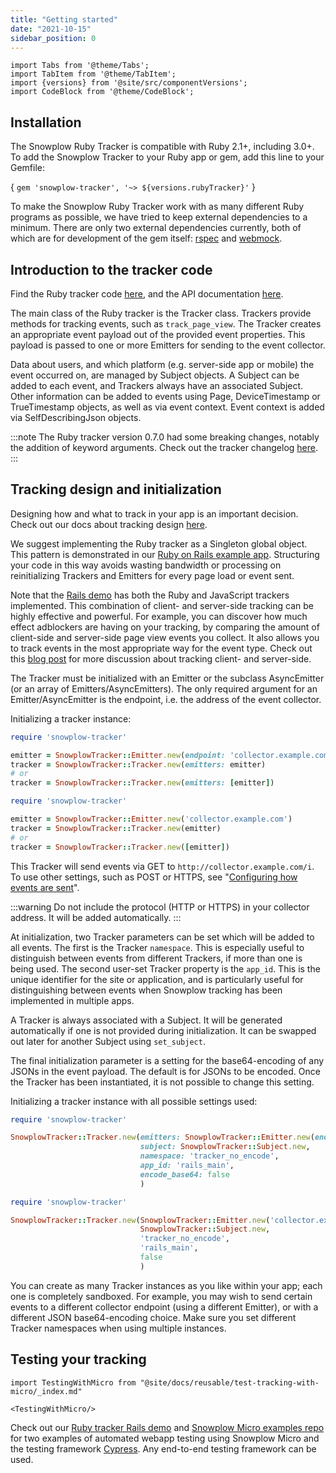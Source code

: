 ```yaml
---
title: "Getting started"
date: "2021-10-15"
sidebar_position: 0
---
```


```mdx-code-block
import Tabs from '@theme/Tabs';
import TabItem from '@theme/TabItem';
import {versions} from '@site/src/componentVersions';
import CodeBlock from '@theme/CodeBlock';
```

## Installation

The Snowplow Ruby Tracker is compatible with Ruby 2.1+, including 3.0+. To add the Snowplow Tracker to your Ruby app or gem, add this line to your Gemfile:

<CodeBlock language="ruby">{
`gem 'snowplow-tracker', '~> ${versions.rubyTracker}'`
}</CodeBlock>

To make the Snowplow Ruby Tracker work with as many different Ruby programs as possible, we have tried to keep external dependencies to a minimum. There are only two external dependencies currently, both of which are for development of the gem itself: [rspec](https://rspec.info/) and [webmock](https://rubygems.org/gems/webmock).

## Introduction to the tracker code

Find the Ruby tracker code [here](https://github.com/snowplow/snowplow-ruby-tracker), and the API documentation [here](https://snowplow.github.io/snowplow-ruby-tracker/index.html).

The main class of the Ruby tracker is the Tracker class. Trackers provide methods for tracking events, such as `track_page_view`. The Tracker creates an appropriate event payload out of the provided event properties. This payload is passed to one or more Emitters for sending to the event collector.

Data about users, and which platform (e.g. server-side app or mobile) the event occurred on, are managed by Subject objects. A Subject can be added to each event, and Trackers always have an associated Subject. Other information can be added to events using Page, DeviceTimestamp or TrueTimestamp objects, as well as via event context. Event context is added via SelfDescribingJson objects.

:::note
The Ruby tracker version 0.7.0 had some breaking changes, notably the addition of keyword arguments. Check out the tracker changelog [here](https://github.com/snowplow/snowplow-ruby-tracker/blob/master/CHANGELOG).
:::

## Tracking design and initialization

Designing how and what to track in your app is an important decision. Check out our docs about tracking design [here](/docs/data-product-studio/index.md).

We suggest implementing the Ruby tracker as a Singleton global object. This pattern is demonstrated in our [Ruby on Rails example app](https://github.com/snowplow-industry-solutions/snowplow-ruby-tracker-examples). Structuring your code in this way avoids wasting bandwidth or processing on reinitializing Trackers and Emitters for every page load or event sent.

Note that the [Rails demo](https://github.com/snowplow-industry-solutions/snowplow-ruby-tracker-examples) has both the Ruby and JavaScript trackers implemented. This combination of client- and server-side tracking can be highly effective and powerful. For example, you can discover how much effect adblockers are having on your tracking, by comparing the amount of client-side and server-side page view events you collect. It also allows you to track events in the most appropriate way for the event type. Check out this [blog post](https://snowplowanalytics.com/blog/2021/11/09/the-unrivaled-power-of-joining-client-and-server-side-tracking/) for more discussion about tracking client- and server-side.

The Tracker must be initialized with an Emitter or the subclass AsyncEmitter (or an array of Emitters/AsyncEmitters). The only required argument for an Emitter/AsyncEmitter is the endpoint, i.e. the address of the event collector.

Initializing a tracker instance:

<Tabs groupId="version" queryString>
  <TabItem value="current" label="v0.7.0+" default>

```ruby
require 'snowplow-tracker'

emitter = SnowplowTracker::Emitter.new(endpoint: 'collector.example.com')
tracker = SnowplowTracker::Tracker.new(emitters: emitter)
# or
tracker = SnowplowTracker::Tracker.new(emitters: [emitter])
```

  </TabItem>

  <TabItem value="old" label="Before v0.7.0">

```ruby
require 'snowplow-tracker'

emitter = SnowplowTracker::Emitter.new('collector.example.com')
tracker = SnowplowTracker::Tracker.new(emitter)
# or
tracker = SnowplowTracker::Tracker.new([emitter])
```

  </TabItem>
</Tabs>


This Tracker will send events via GET to `http://collector.example.com/i`. To use other settings, such as POST or HTTPS, see "[Configuring how events are sent](/docs/sources/trackers/ruby-tracker/configuring-how-events-are-sent/index.md)".

:::warning
Do not include the protocol (HTTP or HTTPS) in your collector address. It will be added automatically.
:::

At initialization, two Tracker parameters can be set which will be added to all events. The first is the Tracker `namespace`. This is especially useful to distinguish between events from different Trackers, if more than one is being used. The second user-set Tracker property is the `app_id`. This is the unique identifier for the site or application, and is particularly useful for distinguishing between events when Snowplow tracking has been implemented in multiple apps.

A Tracker is always associated with a Subject. It will be generated automatically if one is not provided during initialization. It can be swapped out later for another Subject using `set_subject`.

The final initialization parameter is a setting for the base64-encoding of any JSONs in the event payload. The default is for JSONs to be encoded. Once the Tracker has been instantiated, it is not possible to change this setting.

Initializing a tracker instance with all possible settings used:

<Tabs groupId="version" queryString>
  <TabItem value="current" label="v0.7.0+" default>

```ruby
require 'snowplow-tracker'

SnowplowTracker::Tracker.new(emitters: SnowplowTracker::Emitter.new(endpoint: 'collector.example.com'),
                             subject: SnowplowTracker::Subject.new,
                             namespace: 'tracker_no_encode',
                             app_id: 'rails_main',
                             encode_base64: false
                             )
```


  </TabItem>

  <TabItem value="old" label="Before v0.7.0">

```ruby
require 'snowplow-tracker'

SnowplowTracker::Tracker.new(SnowplowTracker::Emitter.new('collector.example.com'),
                             SnowplowTracker::Subject.new,
                             'tracker_no_encode',
                             'rails_main',
                             false
                             )
```

  </TabItem>
</Tabs>

You can create as many Tracker instances as you like within your app; each one is completely sandboxed. For example, you may wish to send certain events to a different collector endpoint (using a different Emitter), or with a different JSON base64-encoding choice. Make sure you set different Tracker namespaces when using multiple instances.

## Testing your tracking

```mdx-code-block
import TestingWithMicro from "@site/docs/reusable/test-tracking-with-micro/_index.md"

<TestingWithMicro/>
```

Check out our [Ruby tracker Rails demo](https://github.com/snowplow-industry-solutions/snowplow-ruby-tracker-examples) and [Snowplow Micro examples repo](https://github.com/snowplow-incubator/snowplow-micro-examples) for two examples of automated webapp testing using Snowplow Micro and the testing framework [Cypress](https://www.cypress.io/). Any end-to-end testing framework can be used.

